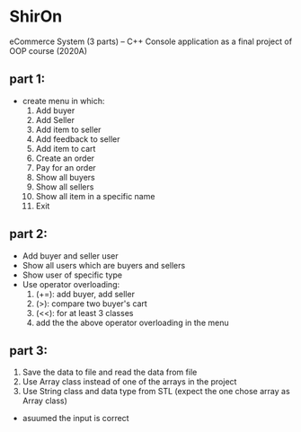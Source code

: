 # ShirOn
eCommerce System (3 parts) – C++
Console application as a final project of OOP course (2020A)


## part 1:
- create menu in which:
  1. Add buyer
  2. Add Seller
  3. Add item to seller
  4. Add feedback to seller
  5. Add item to cart
  6. Create an order
  7. Pay for an order
  8. Show all buyers
  9. Show all sellers
  10. Show all item in a specific name
  11. Exit

## part 2:
- Add buyer and seller user
- Show all users which are buyers and sellers
- Show user of specific type
- Use operator overloading:
  1. (+=): add buyer, add seller
  2. (>):  compare two buyer's cart
  3. (<<): for at least 3 classes
  4. add the the above operator overloading in the menu
  
## part 3:
 1. Save the data to file and read the data from file
 2. Use Array class instead of one of the arrays in the project
 3. Use String class and data type from STL (expect the one chose array as Array class)
 
* asuumed the input is correct
